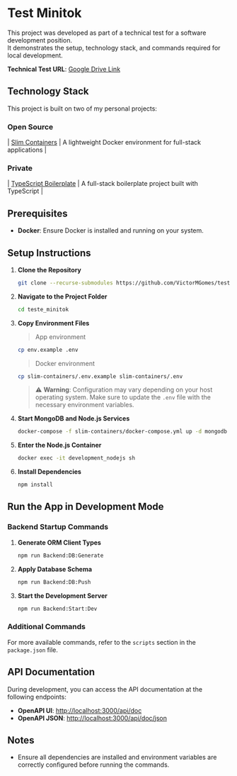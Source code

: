 # Test Minitok

This project was developed as part of a technical test for a software development position.  
It demonstrates the setup, technology stack, and commands required for local development.

**Technical Test URL**: [Google Drive Link](https://drive.google.com/file/d/1qArozFgfFbyJHTox8w4q-kCcy7oYzt8c/view?usp=sharing)

## Technology Stack

This project is built on two of my personal projects:

### Open Source  
| [Slim Containers](https://github.com/VictorMGomes/slim-containers) | A lightweight Docker environment for full-stack applications |

### Private  
| [TypeScript Boilerplate](#) | A full-stack boilerplate project built with TypeScript |

## Prerequisites

- **Docker**: Ensure Docker is installed and running on your system.

## Setup Instructions

1. **Clone the Repository**  
   ```bash
   git clone --recurse-submodules https://github.com/VictorMGomes/teste_minitok.git
   ```

2. **Navigate to the Project Folder**  
   ```bash
   cd teste_minitok
   ```

3. **Copy Environment Files**  
   > App environment  
   ```bash
   cp env.example .env
   ```

   > Docker environment  
   ```bash
   cp slim-containers/.env.example slim-containers/.env
   ```

   > ⚠️ **Warning**: Configuration may vary depending on your host operating system. Make sure to update the `.env` file with the necessary environment variables.

4. **Start MongoDB and Node.js Services**  
   ```bash
   docker-compose -f slim-containers/docker-compose.yml up -d mongodb nodejs
   ```

5. **Enter the Node.js Container**  
   ```bash
   docker exec -it development_nodejs sh
   ```

6. **Install Dependencies**  
   ```bash
   npm install
   ```

## Run the App in Development Mode

### Backend Startup Commands

1. **Generate ORM Client Types**  
   ```bash
   npm run Backend:DB:Generate
   ```

2. **Apply Database Schema**  
   ```bash
   npm run Backend:DB:Push
   ```

3. **Start the Development Server**  
   ```bash
   npm run Backend:Start:Dev
   ```

### Additional Commands

For more available commands, refer to the `scripts` section in the `package.json` file.

## API Documentation

During development, you can access the API documentation at the following endpoints:

- **OpenAPI UI**: [http://localhost:3000/api/doc](http://localhost:3000/api/doc)  
- **OpenAPI JSON**: [http://localhost:3000/api/doc/json](http://localhost:3000/api/doc/json)

## Notes

- Ensure all dependencies are installed and environment variables are correctly configured before running the commands.
